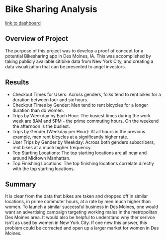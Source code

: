 # Bike Sharing Analysis
[link to dashboard](https://public.tableau.com/profile/kevin3149#!/vizhome/Module14Challenge_16110220367980/Story1)

## Overview of Project
The purpose of this project was to develop a proof of concept for a potential Bikesharing app in Des Moines, IA. This was accomplished by taking publicly available citibike data from  New York City, and creating a data visualization that can be presented to angel investors.

## Results
- Checkout Times for Users: Across genders, folks tend to rent bikes for a duration between four and six hours.
- Checkout Times by Gender: Men tend to rent bicycles for a longer duration than do women.
- Trips by Weekday by Each Hour: The busiest times during the work week are 8AM and 5PM - the prime commuting hours. On the weekend the afternoon is the busiest.
- Trips by Gender (Weekday per Hour): At all hours in the previous example, men rent bicycles at a significantly higher rate.
- User Trips by Gender by Weekday: Across both genders subscribers, rent bikes at a much higher frequency.
- Top Starting Locations: The top starting locations are all near and around Midtown Manhattan.
- Top Finishing Locations: The top finishing locations correlate directly with the top starting locations.


## Summary
It is clear from the data that bikes are taken and dropped off in similar locations, in prime commuter hours, at a rate by men much higher than women. To launch a similar successful business in Des Moines, one would want an advertising campaign targeting working males in the metropolitan Des Moines area. It would also be helpful to understand why ther serivce isn't as used by women in New York City. If one new this answer, this problem could be corrected and open up a larger market for women in Des Moines. 
